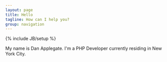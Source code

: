 ```yaml
---
layout: page
title: Hello
tagline: How can I help you?
group: navigation
---
```

{% include JB/setup %}

My name is Dan Applegate. I'm a PHP Developer currently residing in New York City.
